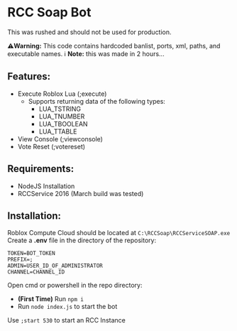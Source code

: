# RCC Soap Bot

This was rushed and should not be used for production.

⚠️**Warning:** This code contains hardcoded banlist, ports, xml, paths, and executable names.
ℹ️ **Note:** this was made in 2 hours...

## Features:

 - Execute Roblox Lua (;execute)
	 - Supports returning data of the following types:
		 - LUA_TSTRING
		 - LUA_TNUMBER
		 - LUA_TBOOLEAN
		 - LUA_TTABLE
 - View Console (;viewconsole)
 - Vote Reset (;votereset)
## Requirements:

 - NodeJS Installation
 - RCCService 2016 (March build was tested)

## Installation:

Roblox Compute Cloud should be located at `C:\RCCSoap\RCCServiceSOAP.exe`
Create a **.env** file in the directory of the repository:
```
TOKEN=BOT_TOKEN
PREFIX=;
ADMIN=USER_ID_OF_ADMINISTRATOR
CHANNEL=CHANNEL_ID
```

Open cmd or powershell in the repo directory:
- **(First Time)** Run `npm i`
-  Run `node index.js` to start the bot

Use `;start 530` to start an RCC Instance
